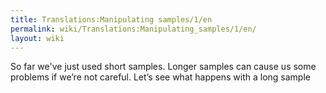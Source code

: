 ```yaml
---
title: Translations:Manipulating samples/1/en
permalink: wiki/Translations:Manipulating_samples/1/en/
layout: wiki
---
```


So far we've just used short samples. Longer samples can cause us some
problems if we’re not careful. Let’s see what happens with a long sample
